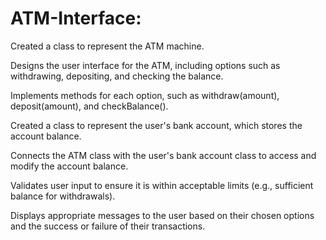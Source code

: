 # ATM-Interface:
Created a class to represent the ATM machine.

 Designs the user interface for the ATM, including options such as withdrawing, depositing, and
checking the balance.

 Implements methods for each option, such as withdraw(amount), deposit(amount), and
checkBalance().

 Created a class to represent the user's bank account, which stores the account balance.

 Connects the ATM class with the user's bank account class to access and modify the account
balance.

 Validates user input to ensure it is within acceptable limits (e.g., sufficient balance for withdrawals).

 Displays appropriate messages to the user based on their chosen options and the success or failure
of their transactions.
